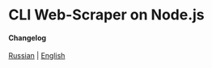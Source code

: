 # CLI Web-Scraper on Node.js

#### Changelog
[Russian](/readMe/log.ru.md) | [English](/readMe/log.en.md)